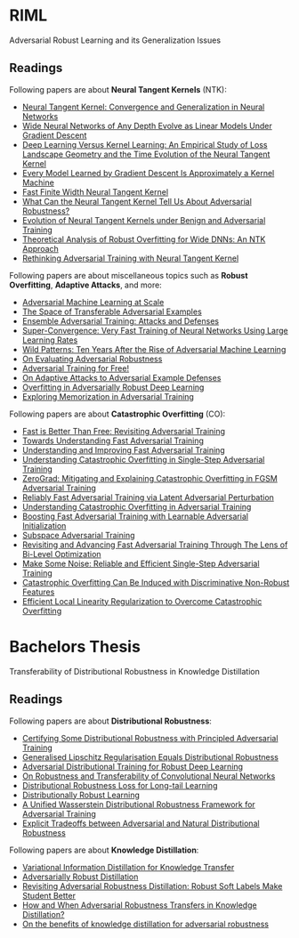 # RIML
Adversarial Robust Learning and its Generalization Issues 

## Readings
Following papers are about **Neural Tangent Kernels** (NTK):
- [Neural Tangent Kernel: Convergence and Generalization in Neural Networks](https://arxiv.org/abs/1806.07572)
- [Wide Neural Networks of Any Depth Evolve as Linear Models Under Gradient Descent](https://arxiv.org/abs/1902.06720)
- [Deep Learning Versus Kernel Learning: An Empirical Study of Loss Landscape Geometry and the Time Evolution of the Neural Tangent Kernel](https://arxiv.org/abs/2010.15110)
- [Every Model Learned by Gradient Descent Is Approximately a Kernel Machine](https://arxiv.org/abs/2012.00152)
- [Fast Finite Width Neural Tangent Kernel](https://arxiv.org/abs/2206.08720)
- [What Can the Neural Tangent Kernel Tell Us About Adversarial Robustness?](https://arxiv.org/abs/2210.05577)
- [Evolution of Neural Tangent Kernels under Benign and Adversarial Training](https://arxiv.org/abs/2210.12030)
- [Theoretical Analysis of Robust Overfitting for Wide DNNs: An NTK Approach](https://arxiv.org/abs/2310.06112)
- [Rethinking Adversarial Training with Neural Tangent Kernel](https://arxiv.org/abs/2312.02236)

Following papers are about miscellaneous topics such as **Robust Overfitting**, **Adaptive Attacks**, and more:
- [Adversarial Machine Learning at Scale](https://arxiv.org/abs/1611.01236)
- [The Space of Transferable Adversarial Examples](https://arxiv.org/abs/1704.03453)
- [Ensemble Adversarial Training: Attacks and Defenses](https://arxiv.org/abs/1705.07204)
- [Super-Convergence: Very Fast Training of Neural Networks Using Large Learning Rates](https://arxiv.org/abs/1708.07120)
- [Wild Patterns: Ten Years After the Rise of Adversarial Machine Learning](https://arxiv.org/abs/1712.03141)
- [On Evaluating Adversarial Robustness](https://arxiv.org/abs/1902.06705)
- [Adversarial Training for Free!](https://arxiv.org/abs/1904.12843)
- [On Adaptive Attacks to Adversarial Example Defenses](https://arxiv.org/abs/2002.08347)
- [Overfitting in Adversarially Robust Deep Learning](https://arxiv.org/abs/2002.11569)
- [Exploring Memorization in Adversarial Training](https://arxiv.org/abs/2106.01606)

Following papers are about **Catastrophic Overfitting** (CO):

- [Fast is Better Than Free: Revisiting Adversarial Training](https://arxiv.org/abs/2001.03994)
- [Towards Understanding Fast Adversarial Training](https://arxiv.org/abs/2006.03089)
- [Understanding and Improving Fast Adversarial Training](https://arxiv.org/abs/2007.02617)
- [Understanding Catastrophic Overfitting in Single-Step Adversarial Training](https://arxiv.org/abs/2010.01799)
- [ZeroGrad: Mitigating and Explaining Catastrophic Overfitting in FGSM Adversarial Training](https://arxiv.org/abs/2103.15476)
- [Reliably Fast Adversarial Training via Latent Adversarial Perturbation](https://arxiv.org/abs/2104.01575)
- [Understanding Catastrophic Overfitting in Adversarial Training](https://arxiv.org/abs/2105.02942)
- [Boosting Fast Adversarial Training with Learnable Adversarial Initialization](https://arxiv.org/abs/2110.05007)
- [Subspace Adversarial Training](https://arxiv.org/abs/2111.12229)
- [Revisiting and Advancing Fast Adversarial Training Through The Lens of Bi-Level Optimization](https://arxiv.org/abs/2112.12376)
- [Make Some Noise: Reliable and Efficient Single-Step Adversarial Training](https://arxiv.org/abs/2202.01181)
- [Catastrophic Overfitting Can Be Induced with Discriminative Non-Robust Features](https://arxiv.org/abs/2206.08242)
- [Efficient Local Linearity Regularization to Overcome Catastrophic Overfitting](https://arxiv.org/abs/2401.11618)



# Bachelors Thesis
Transferability of Distributional Robustness in Knowledge Distillation

## Readings
Following papers are about **Distributional Robustness**:
<!-- 
- [Data-driven Distributionally Robust Optimization Using the Wasserstein Metric: Performance Guarantees and Tractable Reformulations](https://arxiv.org/abs/1505.05116) 
- [Wasserstein Distributionally Robust Optimization: Theory and Applications in Machine Learning](https://arxiv.org/abs/1908.08729)
-->
- [Certifying Some Distributional Robustness with Principled Adversarial Training](https://arxiv.org/abs/1710.10571)
- [Generalised Lipschitz Regularisation Equals Distributional Robustness](https://arxiv.org/abs/2002.04197)
- [Adversarial Distributional Training for Robust Deep Learning](https://arxiv.org/abs/2002.05999)
- [On Robustness and Transferability of Convolutional Neural Networks](https://arxiv.org/abs/2007.08558)
- [Distributional Robustness Loss for Long-tail Learning](https://arxiv.org/abs/2104.03066)
- [Distributionally Robust Learning](https://arxiv.org/abs/2108.08993)
- [A Unified Wasserstein Distributional Robustness Framework for Adversarial Training](https://arxiv.org/abs/2202.13437)
- [Explicit Tradeoffs between Adversarial and Natural Distributional Robustness](https://arxiv.org/abs/2209.07592)

Following papers are about **Knowledge Distillation**:
- [Variational Information Distillation for Knowledge Transfer](https://arxiv.org/abs/1904.05835)
- [Adversarially Robust Distillation](https://arxiv.org/abs/1905.09747)
- [Revisiting Adversarial Robustness Distillation: Robust Soft Labels Make Student Better](https://arxiv.org/abs/2108.07969)
- [How and When Adversarial Robustness Transfers in Knowledge Distillation?](https://arxiv.org/abs/2110.12072)
- [On the benefits of knowledge distillation for adversarial robustness](https://arxiv.org/abs/2203.07159)

